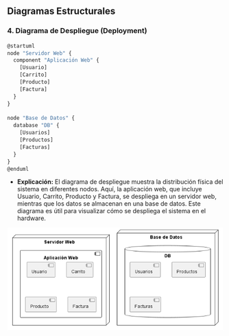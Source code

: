 ## Diagramas Estructurales

### 4. Diagrama de Despliegue (Deployment)
```js
@startuml
node "Servidor Web" {
  component "Aplicación Web" {
    [Usuario]
    [Carrito]
    [Producto]
    [Factura]
  }
}

node "Base de Datos" {
  database "DB" {
    [Usuarios]
    [Productos]
    [Facturas]
  }
}
@enduml
```

- **Explicación:** El diagrama de despliegue muestra la distribución física del sistema en diferentes nodos. Aquí, la aplicación web, que incluye Usuario, Carrito, Producto y Factura, se despliega en un servidor web, mientras que los datos se almacenan en una base de datos. Este diagrama es útil para visualizar cómo se despliega el sistema en el hardware.

![Diagrama 4](Diagrama-4.png)